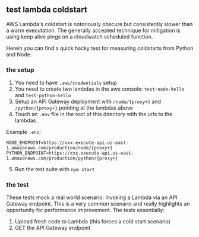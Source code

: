 ## test lambda coldstart

AWS Lambda's coldstart is notoriously obscure but consistently slower than a warm executation. The generally accepted technique for mitigation is using keep alive pings on a cloudwatch scheduled function.

Herein you can find a quick hacky test for measuring coldstarts from Python and Node.

### the setup

1. You need to have `.aws/credentials` setup
2. You need to create two lambdas in the aws console: `test-node-hello` and `test-python-hello`
3. Setup an API Gateway deployment with `/node/{proxy+}` and `/python/{proxy+}` pointing at the lambdas above
4. Touch an `.env` file in the root of this directory with the urls to the lambdas

Example `.env`:
```
NODE_ENDPOINT=https://xxx.execute-api.us-east-1.amazonaws.com/production/node/{proxy+}
PYTHON_ENDPOINT=https://xxx.execute-api.us-east-1.amazonaws.com/production/python/{proxy+}

```

5. Run the test suite with `npm start`

### the test

These tests mock a real world scenario: invoking a Lambda via an API Gateway endpoint. This is a very common scenario and really highlights an opportunity for performance improvement. The tests essentially:

1. Upload fresh code to Lambda (this forces a cold start scenario)
2. GET the API Gateway endpoint
